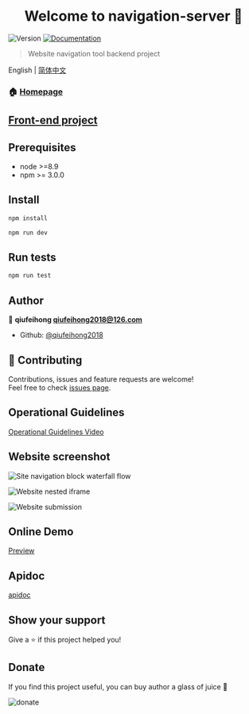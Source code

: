 <h1 align="center">Welcome to navigation-server 👋</h1>
<p>
  <img alt="Version" src="https://img.shields.io/badge/version-0.0.1-blue.svg?cacheSeconds=2592000" />
  <a href="http://navigation.qiufeihong.top">
    <img alt="Documentation" src="https://img.shields.io/badge/documentation-yes-brightgreen.svg" target="_blank" />
  </a>
</p>

> Website navigation tool backend project

English | [简体中文](./README-zh.md)

### 🏠 [Homepage](http://navigation.qiufeihong.top)

## [Front-end project](https://github.com/qiufeihong2018/navigation-web)

## Prerequisites

- node >=8.9
- npm >= 3.0.0
  
## Install

```sh
npm install 

npm run dev
```

## Run tests

```sh
npm run test
```

## Author

👤 **qiufeihong <qiufeihong2018@126.com>**

* Github: [@qiufeihong2018](https://github.com/qiufeihong2018)

## 🤝 Contributing

Contributions, issues and feature requests are welcome!<br />Feel free to check [issues page](https://github.com/qiufeihong2018/navigation-server/issues).

## Operational Guidelines

[Operational Guidelines Video](http://images.qiufeihong.top/navigation.webm)

## Website screenshot

![Site navigation block waterfall flow](http://images.qiufeihong.top/web.png)

![Website nested iframe](http://images.qiufeihong.top/web2.png)

![Website submission](http://images.qiufeihong.top/web3.png)

## Online Demo

[Preview](http://navigation.qiufeihong.top)

## Apidoc

[apidoc](https://github.com/qiufeihong2018/navigation-server/tree/master/doc/index.html)

## Show your support

Give a ⭐️ if this project helped you!


## Donate

If you find this project useful, you can buy author a glass of juice :tropical_drink:

![donate](http://images.qiufeihong.top/pay.png)

